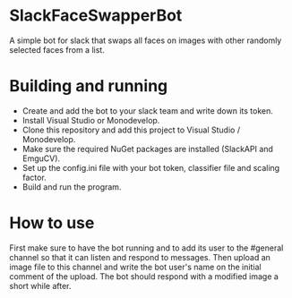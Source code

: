 # SlackFaceSwapperBot
A simple bot for slack that swaps all faces on images with other randomly selected faces from a list.

# Building and running
* Create and add the bot to your slack team and write down its token.
* Install Visual Studio or Monodevelop.
* Clone this repository and add this project to Visual Studio / Monodevelop.
* Make sure the required NuGet packages are installed (SlackAPI and EmguCV).
* Set up the config.ini file with your bot token, classifier file and scaling factor.
* Build and run the program.

# How to use
First make sure to have the bot running and to add its user to the #general channel so that it can listen and respond to messages.
Then upload an image file to this channel and write the bot user's name on the initial comment of the upload.
The bot should respond with a modified image a short while after.
